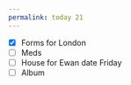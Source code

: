 ```yaml
---
permalink: today 21
---
```

- [x] Forms for London 
- [ ] Meds 
- [ ] House for Ewan date Friday 
- [ ] Album